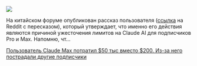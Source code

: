 <!--2025-08-18 13:43:25-->
<div class="yb">
  <div class="rss habr"><img src="https://habrastorage.org/getpro/habr/upload_files/09a/6c9/819/09a6c9819503d4cf538ae87c9b91fb9d.jpg" /><p>На китайском форуме опубликован рассказ пользователя (<a href="https://www.reddit.com/r/Anthropic/comments/1mqs5rf/this_guy_consumed_50000_in_30_days_on_a_200/" rel="noopener noreferrer nofollow">ссылка</a> на Reddit с пересказом), который утверждает, что именно его действия являются причиной ужесточения лимитов на Claude AI для подписчиков Pro и Max. Напомню, чт... <p class="titl"><a href="https://habr.com/ru/news/938290/?utm_source=habrahabr&utm_medium=rss&utm_campaign=938290">Пользователь Claude Max потратил $50 тыс вместо $200. Из-за него пострадали другие подписчики</a></p></div>
</div>
